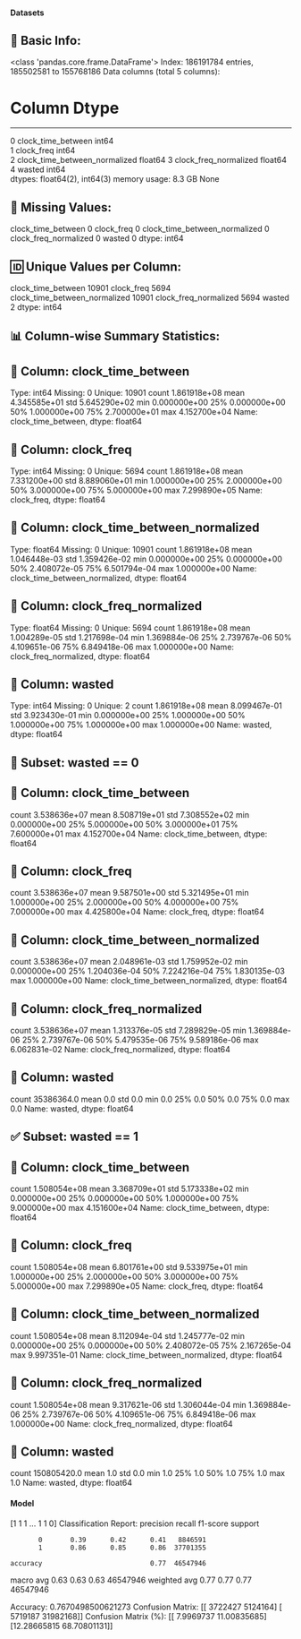 #### Datasets

🧾 Basic Info:
------------------------------------------------------------
<class 'pandas.core.frame.DataFrame'>
Index: 186191784 entries, 185502581 to 155768186
Data columns (total 5 columns):
 #   Column                         Dtype  
---  ------                         -----  
 0   clock_time_between             int64  
 1   clock_freq                     int64  
 2   clock_time_between_normalized  float64
 3   clock_freq_normalized          float64
 4   wasted                         int64  
dtypes: float64(2), int64(3)
memory usage: 8.3 GB
None

📌 Missing Values:
------------------------------------------------------------
clock_time_between               0
clock_freq                       0
clock_time_between_normalized    0
clock_freq_normalized            0
wasted                           0
dtype: int64

🆔 Unique Values per Column:
------------------------------------------------------------
clock_time_between               10901
clock_freq                        5694
clock_time_between_normalized    10901
clock_freq_normalized             5694
wasted                               2
dtype: int64

📊 Column-wise Summary Statistics:
------------------------------------------------------------

🔹 Column: clock_time_between
----------------------------------------
Type: int64
Missing: 0
Unique: 10901
count    1.861918e+08
mean     4.345585e+01
std      5.645290e+02
min      0.000000e+00
25%      0.000000e+00
50%      1.000000e+00
75%      2.700000e+01
max      4.152700e+04
Name: clock_time_between, dtype: float64

🔹 Column: clock_freq
----------------------------------------
Type: int64
Missing: 0
Unique: 5694
count    1.861918e+08
mean     7.331200e+00
std      8.889060e+01
min      1.000000e+00
25%      2.000000e+00
50%      3.000000e+00
75%      5.000000e+00
max      7.299890e+05
Name: clock_freq, dtype: float64

🔹 Column: clock_time_between_normalized
----------------------------------------
Type: float64
Missing: 0
Unique: 10901
count    1.861918e+08
mean     1.046448e-03
std      1.359426e-02
min      0.000000e+00
25%      0.000000e+00
50%      2.408072e-05
75%      6.501794e-04
max      1.000000e+00
Name: clock_time_between_normalized, dtype: float64

🔹 Column: clock_freq_normalized
----------------------------------------
Type: float64
Missing: 0
Unique: 5694
count    1.861918e+08
mean     1.004289e-05
std      1.217698e-04
min      1.369884e-06
25%      2.739767e-06
50%      4.109651e-06
75%      6.849418e-06
max      1.000000e+00
Name: clock_freq_normalized, dtype: float64

🔹 Column: wasted
----------------------------------------
Type: int64
Missing: 0
Unique: 2
count    1.861918e+08
mean     8.099467e-01
std      3.923430e-01
min      0.000000e+00
25%      1.000000e+00
50%      1.000000e+00
75%      1.000000e+00
max      1.000000e+00
Name: wasted, dtype: float64

🚫 Subset: wasted == 0
------------------------------------------------------------

🔹 Column: clock_time_between
----------------------------------------
count    3.538636e+07
mean     8.508719e+01
std      7.308552e+02
min      0.000000e+00
25%      5.000000e+00
50%      3.000000e+01
75%      7.600000e+01
max      4.152700e+04
Name: clock_time_between, dtype: float64

🔹 Column: clock_freq
----------------------------------------
count    3.538636e+07
mean     9.587501e+00
std      5.321495e+01
min      1.000000e+00
25%      2.000000e+00
50%      4.000000e+00
75%      7.000000e+00
max      4.425800e+04
Name: clock_freq, dtype: float64

🔹 Column: clock_time_between_normalized
----------------------------------------
count    3.538636e+07
mean     2.048961e-03
std      1.759952e-02
min      0.000000e+00
25%      1.204036e-04
50%      7.224216e-04
75%      1.830135e-03
max      1.000000e+00
Name: clock_time_between_normalized, dtype: float64

🔹 Column: clock_freq_normalized
----------------------------------------
count    3.538636e+07
mean     1.313376e-05
std      7.289829e-05
min      1.369884e-06
25%      2.739767e-06
50%      5.479535e-06
75%      9.589186e-06
max      6.062831e-02
Name: clock_freq_normalized, dtype: float64

🔹 Column: wasted
----------------------------------------
count    35386364.0
mean            0.0
std             0.0
min             0.0
25%             0.0
50%             0.0
75%             0.0
max             0.0
Name: wasted, dtype: float64

✅ Subset: wasted == 1
------------------------------------------------------------

🔹 Column: clock_time_between
----------------------------------------
count    1.508054e+08
mean     3.368709e+01
std      5.173338e+02
min      0.000000e+00
25%      0.000000e+00
50%      1.000000e+00
75%      9.000000e+00
max      4.151600e+04
Name: clock_time_between, dtype: float64

🔹 Column: clock_freq
----------------------------------------
count    1.508054e+08
mean     6.801761e+00
std      9.533975e+01
min      1.000000e+00
25%      2.000000e+00
50%      3.000000e+00
75%      5.000000e+00
max      7.299890e+05
Name: clock_freq, dtype: float64

🔹 Column: clock_time_between_normalized
----------------------------------------
count    1.508054e+08
mean     8.112094e-04
std      1.245777e-02
min      0.000000e+00
25%      0.000000e+00
50%      2.408072e-05
75%      2.167265e-04
max      9.997351e-01
Name: clock_time_between_normalized, dtype: float64

🔹 Column: clock_freq_normalized
----------------------------------------
count    1.508054e+08
mean     9.317621e-06
std      1.306044e-04
min      1.369884e-06
25%      2.739767e-06
50%      4.109651e-06
75%      6.849418e-06
max      1.000000e+00
Name: clock_freq_normalized, dtype: float64

🔹 Column: wasted
----------------------------------------
count    150805420.0
mean             1.0
std              0.0
min              1.0
25%              1.0
50%              1.0
75%              1.0
max              1.0
Name: wasted, dtype: float64
#### Model
[1 1 1 ... 1 1 0]
Classification Report:
              precision    recall  f1-score   support

           0       0.39      0.42      0.41   8846591
           1       0.86      0.85      0.86  37701355

    accuracy                           0.77  46547946
   macro avg       0.63      0.63      0.63  46547946
weighted avg       0.77      0.77      0.77  46547946

Accuracy: 0.7670498500621273
Confusion Matrix:
[[ 3722427  5124164]
 [ 5719187 31982168]]
Confusion Matrix (%):
[[ 7.9969737  11.00835685]
 [12.28665815 68.70801131]]
